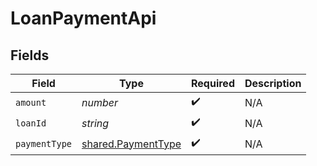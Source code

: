 # LoanPaymentApi


## Fields

| Field                                                           | Type                                                            | Required                                                        | Description                                                     |
| --------------------------------------------------------------- | --------------------------------------------------------------- | --------------------------------------------------------------- | --------------------------------------------------------------- |
| `amount`                                                        | *number*                                                        | :heavy_check_mark:                                              | N/A                                                             |
| `loanId`                                                        | *string*                                                        | :heavy_check_mark:                                              | N/A                                                             |
| `paymentType`                                                   | [shared.PaymentType](../../../sdk/models/shared/paymenttype.md) | :heavy_check_mark:                                              | N/A                                                             |